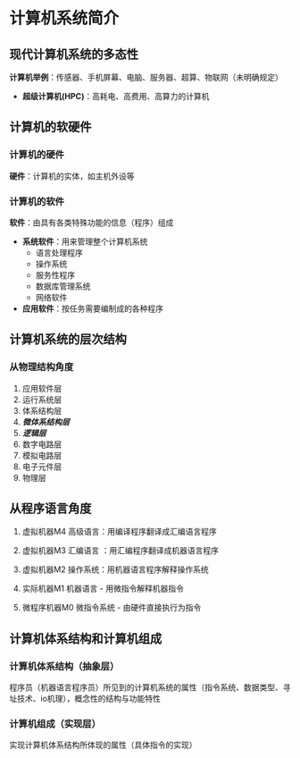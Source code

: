 
# 计算机系统简介

## 现代计算机系统的多态性

**计算机举例**：传感器、手机屏幕、电脑、服务器、超算、物联网（未明确规定）
- **超级计算机(HPC)**：高耗电、高费用、高算力的计算机

## 计算机的软硬件

### 计算机的硬件
**硬件**：计算机的实体，如主机外设等
### 计算机的软件
**软件**：由具有各类特殊功能的信息（程序）组成
- **系统软件**：用来管理整个计算机系统
	- 语言处理程序
	- 操作系统
	- 服务性程序
	- 数据库管理系统
	- 网络软件
- **应用软件**：按任务需要编制成的各种程序

## 计算机系统的层次结构

### 从物理结构角度

1. 应用软件层
2. 运行系统层
3. 体系结构层
4. ***微体系结构层***
5. ***逻辑层***
6. 数字电路层
7. 模拟电路层
8. 电子元件层
9. 物理层

## 从程序语言角度

1. 虚拟机器M4 高级语言：用编译程序翻译成汇编语言程序
2. 虚拟机器M3 汇编语言 ：用汇编程序翻译成机器语言程序
3. 虚拟机器M2 操作系统：用机器语言程序解释操作系统

4. 实际机器M1 机器语言 - 用微指令解释机器指令

5. 微程序机器M0 微指令系统 - 由硬件直接执行为指令

## 计算机体系结构和计算机组成

### 计算机体系结构（抽象层）

程序员（机器语言程序员）所见到的计算机系统的属性（指令系统、数据类型、寻址技术、io机理），概念性的结构与功能特性

### 计算机组成（实现层）

实现计算机体系结构所体现的属性（具体指令的实现）

